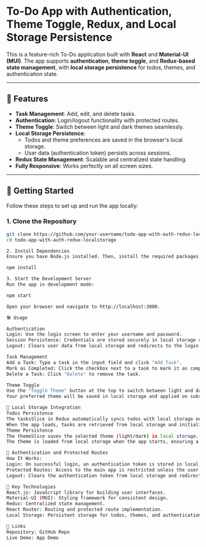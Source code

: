 # To-Do App with Authentication, Theme Toggle, Redux, and Local Storage Persistence

This is a feature-rich To-Do application built with **React** and **Material-UI (MUI)**. The app supports **authentication**, **theme toggle**, and **Redux-based state management**, with **local storage persistence** for todos, themes, and authentication state.

---

## 🎯 Features

- **Task Management**: Add, edit, and delete tasks.
- **Authentication**: Login/logout functionality with protected routes.
- **Theme Toggle**: Switch between light and dark themes seamlessly.
- **Local Storage Persistence**:
  - Todos and theme preferences are saved in the browser's local storage.
  - User data (authentication token) persists across sessions.
- **Redux State Management**: Scalable and centralized state handling.
- **Fully Responsive**: Works perfectly on all screen sizes.

---

## 🚀 Getting Started

Follow these steps to set up and run the app locally:

### **1. Clone the Repository**
```bash
git clone https://github.com/your-username/todo-app-with-auth-redux-localstorage.git
cd todo-app-with-auth-redux-localstorage

2. Install Dependencies
Ensure you have Node.js installed. Then, install the required packages:

npm install

3. Start the Development Server
Run the app in development mode:

npm start

Open your browser and navigate to http://localhost:3000.

🛠️ Usage

Authentication
Login: Use the login screen to enter your username and password.
Session Persistence: Credentials are stored securely in local storage and persist across sessions.
Logout: Clears user data from local storage and redirects to the login page.

Task Management
Add a Task: Type a task in the input field and click "Add Task".
Mark as Completed: Click the checkbox next to a task to mark it as completed.
Delete a Task: Click "Delete" to remove the task.

Theme Toggle
Use the "Toggle Theme" button at the top to switch between light and dark themes.
Your preferred theme will be saved in local storage and applied on subsequent visits.

🌈 Local Storage Integration
Todos Persistence
The tasksSlice in Redux automatically syncs todos with local storage on every update.
When the app loads, tasks are retrieved from local storage and initialized in the Redux state.
Theme Persistence
The themeSlice saves the selected theme (light/dark) in local storage.
The theme is loaded from local storage when the app starts, ensuring a consistent user experience.

🔐 Authentication and Protected Routes
How It Works:
Login: On successful login, an authentication token is stored in local storage.
Protected Routes: Access to the main app is restricted unless the user is authenticated.
Logout: Clears the authentication token from local storage and redirects to the login page.

🌟 Key Technologies
React.js: JavaScript library for building user interfaces.
Material-UI (MUI): Styling framework for consistent design.
Redux: Centralized state management.
React Router: Routing and protected route implementation.
Local Storage: Persistent storage for todos, themes, and authentication.

🔗 Links
Repository: GitHub Repo
Live Demo: App Demo



